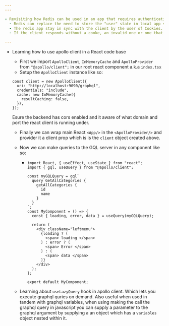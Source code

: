 ```yaml
---
---

- Revisiting how Redis can be used in an app that requires authentication.
  - Redis can replace the need to store the "user" state in local app such as localstorage. Redis acts as mini data store to quickly retreive the state of the user.
  - The redis app stay in sync with the client by the user of Cookies. The cookie can be configured to `httpOnly` so it cant be tampered with JavaScript.
  - If the client responds without a cooke, an invalid one or one that has timed out, the user is effectively "logged out".

---
```


- Learning how to use apollo client in a React code base

  - First we import `ApolloClient`, `InMemoryCache` and `ApolloProvider` from `"@apollo/client";` in our root react component a.k.a `index.tsx`
  - Setup the `ApolloClient` instance like so:

  ```
  const client = new ApolloClient({
    uri: "http://localhost:9090/graphql",
    credentials: "include",
    cache: new InMemoryCache({
      resultCaching: false,
    }),
  });
  ```

  Esure the backend has cors enabled and it aware of what domain and port the react client is running under.

  - Finally we can wrap main React `<App/>` in the `<ApolloProvider/>` and provider it a client prop which is is the `client` object created above.
  - Now we can make queries to the GQL server in any component like so:

    - ```tsx
      import React, { useEffect, useState } from "react";
      import { gql, useQuery } from "@apollo/client";

      const myGQLQuery = gql`
        query GetAllCategories {
          getAllCategories {
            id
            name
          }
        }
      `;
      const MyComponent = () => {
        const { loading, error, data } = useQuery(myGQLQuery);

        return (
          <div className="leftmenu">
            {loading ? (
              <span> loading </span>
            ) : error ? (
              <span> Error </span>
            ) : (
              <span> data </span>
            )}
          </div>
        );
      };

      export default MyComponent;
      ```

  - Learning about `useLazyQuery` hook in apollo client. Which lets you execute graphql quries on demand. Also useful when used in tandem with graphql variables, when using making the call the graphql query in javascript you can supply a parameter to the graphql argument by supplying a an object which has a `variables` object nested within it.
